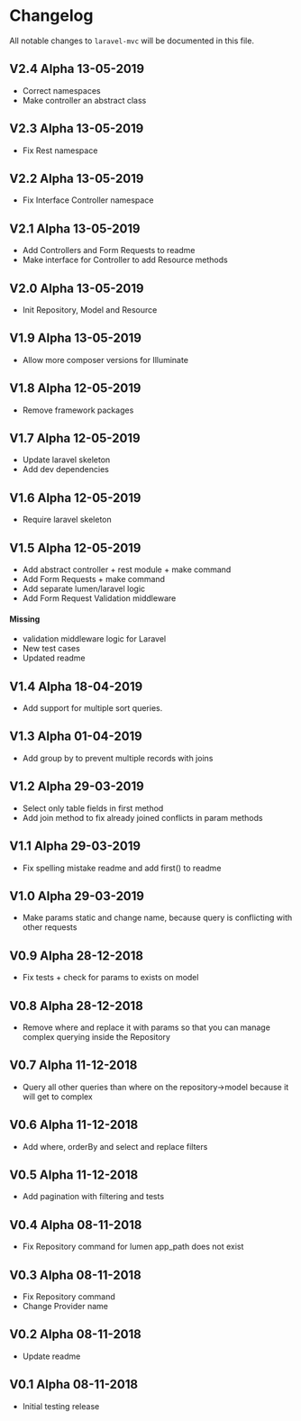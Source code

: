 # Changelog

All notable changes to `laravel-mvc` will be documented in this file.

## V2.4 Alpha  13-05-2019

- Correct namespaces
- Make controller an abstract class

## V2.3 Alpha  13-05-2019

- Fix Rest namespace

## V2.2 Alpha  13-05-2019

- Fix Interface Controller namespace

## V2.1 Alpha  13-05-2019

- Add Controllers and Form Requests to readme
- Make interface for Controller to add Resource methods

## V2.0 Alpha  13-05-2019

- Init Repository, Model and Resource

## V1.9 Alpha  13-05-2019

- Allow more composer versions for Illuminate

## V1.8 Alpha  12-05-2019

- Remove framework packages

## V1.7 Alpha  12-05-2019

- Update laravel skeleton
- Add dev dependencies

## V1.6 Alpha  12-05-2019

- Require laravel skeleton

## V1.5 Alpha  12-05-2019

- Add abstract controller + rest module + make command
- Add Form Requests + make command
- Add separate lumen/laravel logic
- Add Form Request Validation middleware

#### Missing

- validation middleware logic for Laravel
- New test cases
- Updated readme

## V1.4 Alpha  18-04-2019

- Add support for multiple sort queries. 

## V1.3 Alpha  01-04-2019

- Add group by to prevent multiple records with joins 

## V1.2 Alpha  29-03-2019

- Select only table fields in first method
- Add join method to fix already joined conflicts in param methods 

## V1.1 Alpha  29-03-2019

- Fix spelling mistake readme and add first() to readme 

## V1.0 Alpha  29-03-2019

- Make params static and change name, because query is conflicting with other requests

## V0.9 Alpha  28-12-2018

- Fix tests + check for params to exists on model

## V0.8 Alpha  28-12-2018

- Remove where and replace it with params so that you can manage complex querying inside the Repository

## V0.7 Alpha  11-12-2018

- Query all other queries than where on the repository->model because it will get to complex

## V0.6 Alpha  11-12-2018

- Add where, orderBy and select and replace filters 

## V0.5 Alpha  11-12-2018

- Add pagination with filtering and tests 

## V0.4 Alpha  08-11-2018

- Fix Repository command for lumen app_path does not exist

## V0.3 Alpha  08-11-2018

- Fix Repository command
- Change Provider name

## V0.2 Alpha  08-11-2018

- Update readme

## V0.1 Alpha  08-11-2018

- Initial testing release

